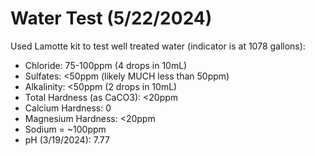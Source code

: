 # Water Test (5/22/2024)

Used Lamotte kit to test well treated water (indicator is at 1078 gallons):
 * Chloride: 75-100ppm (4 drops in 10mL)
 * Sulfates: <50ppm (likely MUCH less than 50ppm)
 * Alkalinity: <50ppm (2 drops in 10mL)
 * Total Hardness (as CaCO3): <20ppm
 * Calcium Hardness: 0
 * Magnesium Hardness: <20ppm
 * Sodium = ~100ppm
 * pH (3/19/2024): 7.77
